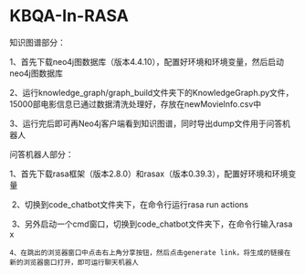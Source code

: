 # KBQA-In-RASA

知识图谱部分：	

​	1、首先下载neo4j图数据库（版本4.4.10），配置好环境和环境变量，然后启动neo4j图数据库

​	2、运行knowledge_graph/graph_build文件夹下的KnowledgeGraph.py文件，15000部电影信息已通过数据清洗处理好，存放在newMovieInfo.csv中

​	3、运行完后即可再Neo4j客户端看到知识图谱，同时导出dump文件用于问答机器人



问答机器人部分：

​	1、首先下载rasa框架（版本2.8.0）和rasax（版本0.39.3），配置好环境和环境变量

​	2、切换到code_chatbot文件夹下，在命令行运行rasa run actions

​	3、另外启动一个cmd窗口，切换到code_chatbot文件夹下，在命令行输入rasa x
	
	4、在跳出的浏览器窗口中点击右上角分享按钮，然后点击generate link，将生成的链接在新的浏览器窗口打开，即可运行聊天机器人



